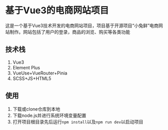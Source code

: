 # 基于Vue3的电商网站项目
这是一个基于Vue3技术开发的电商网站项目，项目基于开源项目“小兔鲜”电商网站制作。网站包括了用户的登录，商品的浏览、购买等各类功能
## 技术栈
1. Vue3
2. Element Plus
3. VueUse+VueRouter+Pinia
4. SCSS+JS+HTML5
## 使用
1. 下载或clone仓库到本地
2. 下载node.js并进行系统环境变量配置
3. 打开项目根目录先后运行`npm install`以及`npm run dev`以启动项目
